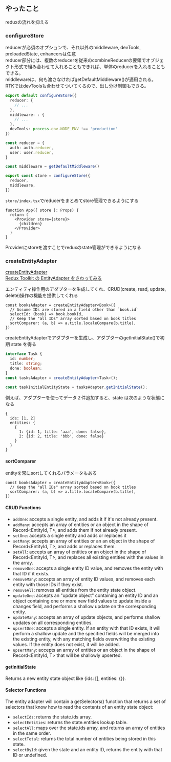 ## やったこと
reduxの流れを抑える  

### configureStore
reducerが必須のオプションで、それ以外のmiddleware, devTools, preloadedState, enhancersは任意  
reducer部分には、複数のreducerを従来のcombineReducerの要領でオブジェクト形式で組み合わせて入れることもできれば、単体のreducerを入れることもできる。  
middlewareは、何も渡さなければgetDefaultMiddleware()が適用される。  
RTKではdevToolsも合わせてついてくるので、出し分け制御もできる。

```ts
export default configureStore({
  reducer: {
    // ...
  },
  middleware: : {
    // ...
  },
  devTools: process.env.NODE_ENV !== 'production'
})
```

```ts
const reducer = {
  auth: auth.reducer,
  user: user.reducer,
}

const middleware = getDefaultMiddleware()

export const store = configureStore({
  reducer,
  middleware,
})
```

`store/index.tsx`でreducerをまとめてstore管理できるようにする  

```tsx
function App({ store }: Props) {
  return (
    <Provider store={store}>
      {children}
    </Provider>
  )
}
```

Providerにstoreを渡すことでreduxのstate管理ができるようになる  

### createEntityAdapter
[createEntityAdapter](https://redux-toolkit.js.org/api/createEntityAdapter)  
[Redux Toolkit の EntityAdapter をさわってみる](https://www.cyokodog.net/blog/redux-toolkit-entity-adapter/)  

エンティティ操作用のアダプターを生成してくれ、CRUD(create, read, update, delete)操作の機能を提供してくれる  

```tsx
const booksAdapter = createEntityAdapter<Book>({
  // Assume IDs are stored in a field other than `book.id`
  selectId: (book) => book.bookId,
  // Keep the "all IDs" array sorted based on book titles
  sortComparer: (a, b) => a.title.localeCompare(b.title),
})
```

createEntityAdapterでアダプターを生成し、アダプターのgetInitialState()で初期 state を得る  

```ts
interface Task {
  id: number;
  title: string;
  done: boolean;
}
const tasksAdapter = createEntityAdapter<Task>();
 
const taskInitialEntityState = tasksAdapter.getInitialState();
```

例えば、アダプターを使ってデータ２件追加すると、state は次のような状態になる  

```
{
  ids: [1, 2]
  entities: {
    {
      1: {id: 1, title: 'aaa', done: false},
      2: {id: 2, title: 'bbb', done: false}
    }
  }
}
```

#### sortComparer
entityを常にsortしてくれるパラメータもある
```tsx
const booksAdapter = createEntityAdapter<Book>({
  // Keep the "all IDs" array sorted based on book titles
  sortComparer: (a, b) => a.title.localeCompare(b.title),
})
```

#### CRUD Functions
- `addOne`: accepts a single entity, and adds it if it's not already present.
- `addMany`: accepts an array of entities or an object in the shape of Record<EntityId, T>, and adds them if not already present.
- `setOne`: accepts a single entity and adds or replaces it
- `setMany`: accepts an array of entities or an an object in the shape of Record<EntityId, T>, and adds or replaces them.
- `setAll`: accepts an array of entities or an object in the shape of Record<EntityId, T>, and replaces all existing entities with the values in the array.
- `removeOne`: accepts a single entity ID value, and removes the entity with that ID if it exists.
- `removeMany`: accepts an array of entity ID values, and removes each entity with those IDs if they exist.
- `removeAll`: removes all entities from the entity state object.
- `updateOne`: accepts an "update object" containing an entity ID and an object containing one or more new field values to update inside a changes field, and performs a shallow update on the corresponding entity.
- `updateMany`: accepts an array of update objects, and performs shallow updates on all corresponding entities.
- `upsertOne`: accepts a single entity. If an entity with that ID exists, it will perform a shallow update and the specified fields will be merged into the existing entity, with any matching fields overwriting the existing values. If the entity does not exist, it will be added.
- `upsertMany`: accepts an array of entities or an object in the shape of Record<EntityId, T> that will be shallowly upserted.

#### getInitialState
Returns a new entity state object like {ids: [], entities: {}}.  

#### Selector Functions
The entity adapter will contain a getSelectors() function that returns a set of selectors that know how to read the contents of an entity state object:

- `selectIds`: returns the state.ids array.
- `selectEntities`: returns the state.entities lookup table.
- `selectAll`: maps over the state.ids array, and returns an array of entities in the same order.
- `selectTotal`: returns the total number of entities being stored in this state.
- `selectById`: given the state and an entity ID, returns the entity with that ID or undefined.











